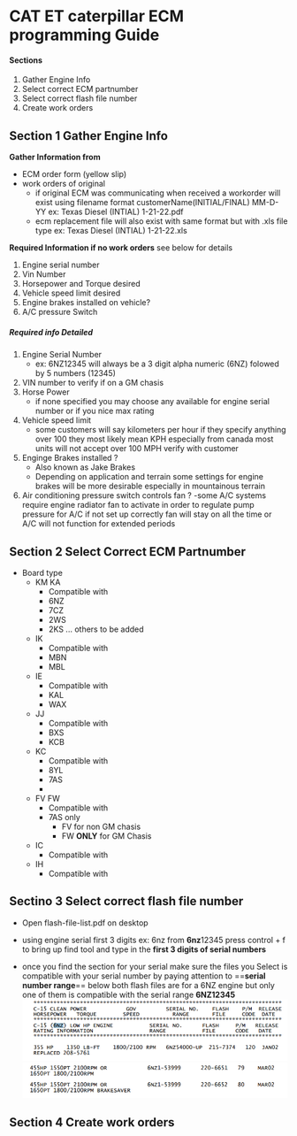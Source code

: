 # CAT ET caterpillar ECM programming Guide

#### Sections
1. Gather Engine Info
2. Select correct ECM partnumber
3. Select correct flash file number
4. Create work orders


## Section 1 Gather Engine Info

**Gather Information from**
  - ECM order form (yellow slip)
  - work orders of original
    - if original ECM was communicating when received a
       workorder will exist using filename format customerName(INITIAL/FINAL) MM-D-YY
       ex: Texas Diesel (INTIAL) 1-21-22.pdf
    - ecm replacement file will also exist with same format but with .xls file type
       ex: Texas Diesel (INTIAL) 1-21-22.xls   

**Required Information if no work orders** see below for details
1. Engine serial number
2. Vin Number
3. Horsepower and Torque desired
4. Vehicle speed limit desired
5. Engine brakes installed on vehicle?
6. A/C pressure Switch


##### Required info Detailed
1. Engine Serial Number
   - ex: 6NZ12345 will always be a 3 digit alpha numeric (6NZ) folowed by 5 numbers (12345)
2. VIN number to verify if on a GM chasis
3. Horse Power
    - if none specified you may choose any available for engine serial number or if you nice max rating
4. Vehicle speed limit
    - some customers will say kilometers per hour
      if they specify anything over 100 they most likely mean KPH especially from canada
      most units will not accept over 100 MPH verify with customer
5. Enginge Brakes installed ?
    - Also known as Jake Brakes
    - Depending on application and terrain
    some settings for engine brakes will be more desirable especially in mountainous terrain
6. Air conditioning pressure switch controls fan ?
    -some A/C systems require engine radiator fan to activate in order to regulate pump pressure for A/C
     if not set up correctly fan will stay on all the time or A/C will not function for extended periods



## Section 2 Select Correct ECM Partnumber
  - Board type
    - KM KA
      - Compatible with
      - 6NZ
      - 7CZ
      - 2WS
      - 2KS ... others to be added
    - IK
      - Compatible with
      - MBN
      - MBL
    - IE
      - Compatible with
      - KAL
      - WAX
    - JJ
      - Compatible with
      - BXS
      - KCB
    - KC
      - Compatible with
      - 8YL
      - 7AS
      -
    - FV FW
      - Compatible with
      - 7AS only
        - FV for non GM chasis
        - FW **ONLY** for GM Chasis
    - IC
      - Compatible with
    - IH
      - Compatible with
## Sectino 3 Select correct flash file number
  - Open flash-file-list.pdf on desktop
  - using engine serial first 3 digits ex: 6nz from **6nz**12345 press control + f
    to bring up find tool and type in the **first 3 digits of serial numbers**

  - once you find the section for your serial make sure the files you Select
    is compatible with your serial number by paying attention to ==**serial number range**==
    below both flash files are for a 6NZ engine but only one of them is compatible with
    the serial range **6NZ12345**
    ![6nz-range1](images/6nz-range1.png)
    ![6nz-range1](images/6nz-range2.png)
## Section 4 Create work orders
